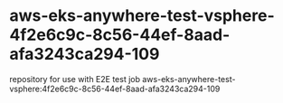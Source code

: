 # aws-eks-anywhere-test-vsphere-4f2e6c9c-8c56-44ef-8aad-afa3243ca294-109
repository for use with E2E test job aws-eks-anywhere-test-vsphere:4f2e6c9c-8c56-44ef-8aad-afa3243ca294-109
